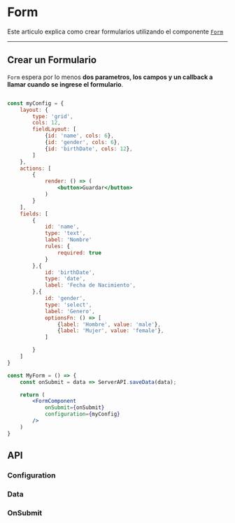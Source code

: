 # Form
Este articulo explica como crear formularios utilizando el componente [`Form`](https://github.com/hugogzz93/anlab-front/blob/master/src/components/Form/Form.jsx)

---

## Crear un Formulario
`Form` espera por lo menos **dos parametros, los campos y un callback a llamar cuando se ingrese el formulario**.

```jsx

const myConfig = {
    layout: {
        type: 'grid',
        cols: 12,
        fieldLayout: [
            {id: 'name', cols: 6},
            {id: 'gender', cols: 6},
            {id: 'birthDate', cols: 12},
        ]
    },
    actions: [
        {
            render: () => (
                <button>Guardar</button>
            )
        }
    ],
    fields: [
        {
            id: 'name',
            type: 'text',
            label: 'Nombre'
            rules: {
                required: true
            }
        },{
            id: 'birthDate',
            type: 'date',
            label: 'Fecha de Nacimiento',
        },{
            id: 'gender',
            type: 'select',
            label: 'Genero',
            optionsFn: () => [
                {label: 'Hombre', value: 'male'},
                {label: 'Mujer', value: 'female'},
            ]

        }
    ]
}

const MyForm = () => {
    const onSubmit = data => ServerAPI.saveData(data);

    return (
        <FormComponent
            onSubmit={onSubmit}
            configuration={myConfig}
        />
    )
}
```

## API
### Configuration
### Data
### OnSubmit

